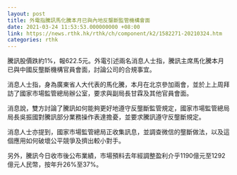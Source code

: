 ```yaml
---
layout: post
title: 外電指騰訊馬化騰本月已與內地反壟斷監管機構會面
date: 2021-03-24 11:53:53.000000000 +08:00
link: https://news.rthk.hk/rthk/ch/component/k2/1582271-20210324.htm
categories: rthk
---
```


騰訊股價跌約1%，報622.5元。外電引述兩名消息人士指，騰訊主席馬化騰本月已與中國反壟斷機構官員會面，討論公司的合規事宜。

消息人士指，身為廣東省人大代表的馬化騰，本月在北京參加兩會，並於上上周拜訪了國家市場監管總局辦公室，要求與副局長甘霖及其他官員會面。

消息說，雙方討論了騰訊如何能夠更好地遵守反壟斷監管規定，國家市場監管總局局長吳振國對騰訊部分業務操作表達擔憂，並要求騰訊遵守反壟斷規定。

消息人士亦提到，國家市場監管總局正收集訊息，並調查微信的壟斷做法，以及這個應用如何破壞公平競爭及擠出較小對手。

另外，騰訊今日收市後公布業績，市場預料去年經調整盈利介乎1190億元至1292億元人民幣，按年升26%至37%。
